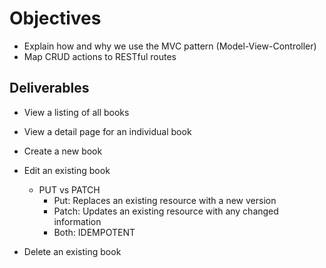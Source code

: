 # Objectives
- Explain how and why we use the MVC pattern (Model-View-Controller)
- Map CRUD actions to RESTful routes

## Deliverables

- View a listing of all books

- View a detail page for an individual book


- Create a new book

- Edit an existing book
    - PUT vs PATCH
        - Put:  Replaces an existing resource with a new version
        - Patch:  Updates an existing resource with any changed information
        - Both:  IDEMPOTENT

- Delete an existing book